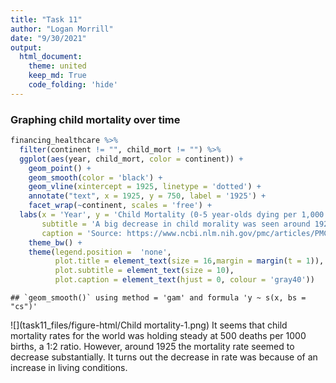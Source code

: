 ```yaml
---
title: "Task 11"
author: "Logan Morrill"
date: "9/30/2021"
output: 
  html_document:
    theme: united
    keep_md: True
    code_folding: 'hide'
---
```





### Graphing child mortality over time

```r
financing_healthcare %>%
  filter(continent != "", child_mort != "") %>%
  ggplot(aes(year, child_mort, color = continent)) +
    geom_point() +
    geom_smooth(color = 'black') +
    geom_vline(xintercept = 1925, linetype = 'dotted') +
    annotate("text", x = 1925, y = 750, label = '1925') +
    facet_wrap(~continent, scales = 'free') +
  labs(x = 'Year', y = 'Child Mortality (0-5 year-olds dying per 1,000 born)', title = 'Child Mortality over Time',
       subtitle = 'A big decrease in child morality was seen around 1925 because\nof the increase in living conditions across the world.',
       caption = 'Source: https://www.ncbi.nlm.nih.gov/pmc/articles/PMC1449154/') +
    theme_bw() +
    theme(legend.position =  'none',
          plot.title = element_text(size = 16,margin = margin(t = 1)),
          plot.subtitle = element_text(size = 10), 
          plot.caption = element_text(hjust = 0, colour = 'gray40'))
```

```
## `geom_smooth()` using method = 'gam' and formula 'y ~ s(x, bs = "cs")'
```

![](task11_files/figure-html/Child mortality-1.png)<!-- -->
It seems that child mortality rates for the world was holding steady at 500 deaths per 1000 births, a 1:2 ratio. However, around 1925 the mortality rate seemed to decrease substantially. It turns out the decrease in rate was because of an increase in living conditions.
